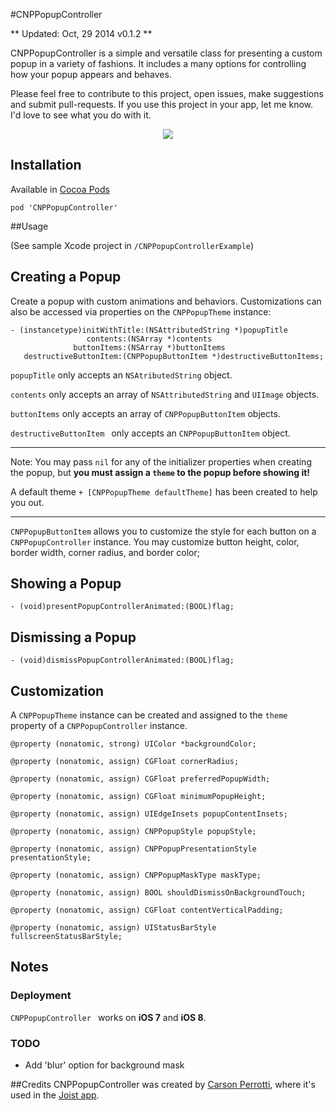 #CNPPopupController

** Updated: Oct, 29 2014 v0.1.2 **

CNPPopupController is a simple and versatile class for presenting a custom popup in a variety of fashions. It includes a many options for controlling how your popup appears and behaves.

Please feel free to contribute to this project, open issues, make suggestions and submit pull-requests. If you use this project in your app, let me know. I'd love to see what you do with it. 

<p align="center"><img src="https://raw.githubusercontent.com/carsonperrotti/CNPPopupController/master/CNPPopupControllerExample/CNPPopupController.gif"/></p>

## Installation

Available in [Cocoa Pods](http://cocoapods.org/?q=CNPPopupController)

`pod 'CNPPopupController'`

##Usage

(See sample Xcode project in `/CNPPopupControllerExample`)

## Creating a Popup

Create a popup with custom animations and behaviors. Customizations can also be accessed via properties on the `CNPPopupTheme` instance:

	- (instancetype)initWithTitle:(NSAttributedString *)popupTitle
                     contents:(NSArray *)contents
                  buttonItems:(NSArray *)buttonItems
       destructiveButtonItem:(CNPPopupButtonItem *)destructiveButtonItems;

`popupTitle` only accepts an `NSAtributedString` object.

`contents` only accepts an array of `NSAttributedString` and `UIImage` objects.

`buttonItems` only accepts an array of `CNPPopupButtonItem` objects.

`destructiveButtonItem ` only accepts an `CNPPopupButtonItem` object.

---

Note: You may pass `nil` for any of the initializer properties when creating the popup, but **you must assign a `theme` to the popup before showing it!**

A default theme `+ [CNPPopupTheme defaultTheme]` has been created to help you out.

--- 

`CNPPopupButtonItem` allows you to customize the style for each button on a `CNPPopupController` instance. You may customize button height, color, border width, corner radius, and border color;
					
## Showing a Popup

`- (void)presentPopupControllerAnimated:(BOOL)flag;`

## Dismissing a Popup

`- (void)dismissPopupControllerAnimated:(BOOL)flag;`

## Customization

A `CNPPopupTheme` instance can be created and assigned to the `theme` property of a `CNPPopupController` instance. 

`@property (nonatomic, strong) UIColor *backgroundColor;`

`@property (nonatomic, assign) CGFloat cornerRadius;`

`@property (nonatomic, assign) CGFloat preferredPopupWidth;`

`@property (nonatomic, assign) CGFloat minimumPopupHeight;`

`@property (nonatomic, assign) UIEdgeInsets popupContentInsets;`

`@property (nonatomic, assign) CNPPopupStyle popupStyle;`

`@property (nonatomic, assign) CNPPopupPresentationStyle presentationStyle;`

`@property (nonatomic, assign) CNPPopupMaskType maskType;`

`@property (nonatomic, assign) BOOL shouldDismissOnBackgroundTouch;`

`@property (nonatomic, assign) CGFloat contentVerticalPadding;`

`@property (nonatomic, assign) UIStatusBarStyle fullscreenStatusBarStyle;`

## Notes

### Deployment
`CNPPopupController ` works on **iOS 7** and **iOS 8**.

### TODO
- Add 'blur' option for background mask

##Credits
CNPPopupController was created by [Carson Perrotti](http://carsonperrotti.com), where it's used in the [Joist app](http://joistapp.com).
